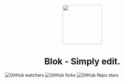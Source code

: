 <p align="center">
  <img src="https://i.ibb.co/gM8kQxY5/App-Icon-256x256x32.png" height="128">
  <h1 align="center">Blok - Simply edit.</h1>
</p>

![GitHub watchers](https://img.shields.io/github/watchers/azGKRWPm/blok?style=for-the-badge)
![GitHub forks](https://img.shields.io/github/forks/azGKRWPm/blok?style=for-the-badge)
![GitHub Repo stars](https://img.shields.io/github/stars/azGKRWPm/blok?style=for-the-badge)




